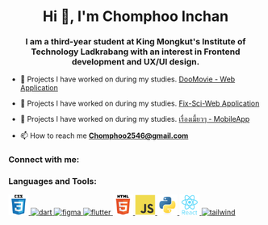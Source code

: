 <h1 align="center">Hi 👋, I'm Chomphoo Inchan</h1>
<h3 align="center">I am a third-year student at King Mongkut's Institute of Technology Ladkrabang with an interest in Frontend development and UX/UI design.</h3>

- 🔭 Projects I have worked on during my studies. [DooMovie - Web Application](https://www.figma.com/design/m0cLHA865wLndLPfToQ0Er/DooMovie?node-id=0-1&t=1o8RJuhYnabnuBsT-1)

- 👯 Projects I have worked on during my studies. [Fix-Sci-Web Application](https://www.figma.com/design/IS2bJEwio9djtxDta8dcF1/%E0%B8%A3%E0%B8%B0%E0%B8%9A%E0%B8%9A%E0%B9%81%E0%B8%88%E0%B9%89%E0%B8%87%E0%B8%8B%E0%B9%88%E0%B8%AD%E0%B8%A1?node-id=0-1&t=1o8RJuhYnabnuBsT-1)

- 🤝 Projects I have worked on during my studies. [เรื่องเมี้ยวๆ - MobileApp](https://www.figma.com/design/vDRqg7h1AQDFczXLk0Qa3Y/App-%E0%B9%80%E0%B8%A3%E0%B8%B7%E0%B9%88%E0%B8%AD%E0%B8%87%E0%B9%80%E0%B8%A1%E0%B8%B5%E0%B9%89%E0%B8%A2%E0%B8%A7%E0%B9%86?node-id=0-1&t=Q9Mah8fWHGsqxDRE-1)

- 📫 How to reach me **Chomphoo2546@gmail.com**

<h3 align="left">Connect with me:</h3>
<p align="left">
</p>

<h3 align="left">Languages and Tools:</h3>
<p align="left"> <a href="https://www.w3schools.com/css/" target="_blank" rel="noreferrer"> <img src="https://raw.githubusercontent.com/devicons/devicon/master/icons/css3/css3-original-wordmark.svg" alt="css3" width="40" height="40"/> </a> <a href="https://dart.dev" target="_blank" rel="noreferrer"> <img src="https://www.vectorlogo.zone/logos/dartlang/dartlang-icon.svg" alt="dart" width="40" height="40"/> </a> <a href="https://www.figma.com/" target="_blank" rel="noreferrer"> <img src="https://www.vectorlogo.zone/logos/figma/figma-icon.svg" alt="figma" width="40" height="40"/> </a> <a href="https://flutter.dev" target="_blank" rel="noreferrer"> <img src="https://www.vectorlogo.zone/logos/flutterio/flutterio-icon.svg" alt="flutter" width="40" height="40"/> </a> <a href="https://www.w3.org/html/" target="_blank" rel="noreferrer"> <img src="https://raw.githubusercontent.com/devicons/devicon/master/icons/html5/html5-original-wordmark.svg" alt="html5" width="40" height="40"/> </a> <a href="https://developer.mozilla.org/en-US/docs/Web/JavaScript" target="_blank" rel="noreferrer"> <img src="https://raw.githubusercontent.com/devicons/devicon/master/icons/javascript/javascript-original.svg" alt="javascript" width="40" height="40"/> </a> <a href="https://www.python.org" target="_blank" rel="noreferrer"> <img src="https://raw.githubusercontent.com/devicons/devicon/master/icons/python/python-original.svg" alt="python" width="40" height="40"/> </a> <a href="https://reactjs.org/" target="_blank" rel="noreferrer"> <img src="https://raw.githubusercontent.com/devicons/devicon/master/icons/react/react-original-wordmark.svg" alt="react" width="40" height="40"/> </a> <a href="https://tailwindcss.com/" target="_blank" rel="noreferrer"> <img src="https://www.vectorlogo.zone/logos/tailwindcss/tailwindcss-icon.svg" alt="tailwind" width="40" height="40"/> </a> </p>
